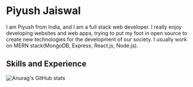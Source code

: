 <!-- Put a banner over here -->

# Piyush Jaiswal

I am Piyush from India, and I am a full stack web developer. I really enjoy developing websites and web apps, trying to put my foot in open source to create new technologies for the development of our society. I usually work on MERN stack(MongoDB, Express, React.js, Node.js).

## Skills and Experience



![Anurag's GitHub stats](https://github-readme-stats.vercel.app/api?username=piyush-jaiswal-projects&show_icons=true&theme=tokyonight)
